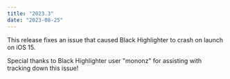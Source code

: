 ```yaml
---
title: "2023.3"
date: "2023-08-25"
---
```


This release fixes an issue that caused Black Highlighter to crash on launch on iOS 15.

Special thanks to Black Highlighter user "mononz" for assisting with tracking down this issue!
